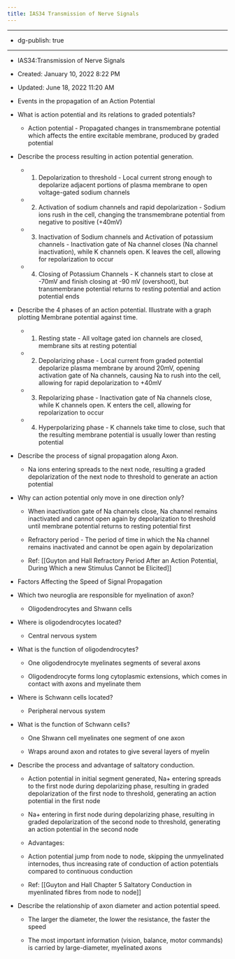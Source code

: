 ```yaml
---
title: IAS34 Transmission of Nerve Signals
---
```


- --

- dg-publish: true

- --

- IAS34:Transmission of Nerve Signals

- Created: January 10, 2022 8:22 PM

- Updated: June 18, 2022 11:20 AM

- Events in the propagation of an Action Potential

- What is action potential and its relations to graded potentials?
	 - Action potential - Propagated changes in transmembrane potential which affects the entire excitable membrane, produced by graded potential

- Describe the process resulting in action potential generation.
	 - 1. Depolarization to threshold - Local current strong enough to depolarize adjacent portions of plasma membrane to open voltage-gated sodium channels

	 - 2. Activation of sodium channels and rapid depolarization - Sodium ions rush in the cell, changing the transmembrane potential from negative to positive (+40mV)

	 - 3. Inactivation of Sodium channels and Activation of potassium channels - Inactivation gate of Na channel closes (Na channel inactivation), while K channels open. K leaves the cell, allowing for repolarization to occur

	 - 4. Closing of Potassium Channels - K channels start to close at -70mV and finish closing at -90 mV (overshoot), but transmembrane potential returns to resting potential and action potential ends

- Describe the 4 phases of an action potential. Illustrate with a graph plotting Membrane potential against time.
	 - 1. Resting state - All voltage gated ion channels are closed, membrane sits at resting potential

	 - 2. Depolarizing phase - Local current from graded potential depolarize plasma membrane by around 20mV, opening activation gate of Na channels, causing Na to rush into the cell, allowing for rapid depolarization to +40mV

	 - 3. Repolarizing phase - Inactivation gate of Na channels close, while K channels open. K enters the cell, allowing for repolarization to occur

	 - 4. Hyperpolarizing phase - K channels take time to close, such that the resulting membrane potential is usually lower than resting potential

- Describe the process of signal propagation along Axon.
	 - Na ions entering spreads to the next node, resulting a graded depolarization of the next node to threshold to generate an action potential

- Why can action potential only move in one direction only?
	 - When inactivation gate of Na channels close, Na channel remains inactivated and cannot open again by depolarization to threshold until membrane potential returns to resting potential first

	 - Refractory period - The period of time in which the Na channel remains inactivated and cannot be open again by depolarization

	 - Ref: [[Guyton and Hall  Refractory Period After an Action Potential, During Which a new Stimulus Cannot be Elicited]] 

- Factors Affecting the Speed of Signal Propagation

- Which two neuroglia are responsible for myelination of axon?
	 - Oligodendrocytes and Shwann cells

- Where is oligodendrocytes located?
	 - Central nervous system

- What is the function of oligodendrocytes?
	 - One oligodendrocyte myelinates segments of several axons

	 - Oligodendrocyte forms long cytoplasmic extensions, which comes in contact with axons and myelinate them

- Where is Schwann cells located?
	 - Peripheral nervous system

- What is the function of Schwann cells?
	 - One Shwann cell myelinates one segment of one axon

	 - Wraps around axon and rotates to give several layers of myelin

- Describe the process and advantage of saltatory conduction.
	 - Action potential in initial segment generated, Na+ entering spreads to the first node during depolarizing phase, resulting in graded depolarization of the first node to threshold, generating an action potential in the first node

	 - Na+ entering in first node during depolarizing phase, resulting in graded depolarization of the second node to threshold, generating an action potential in the second node

	 - Advantages:

	 - Action potential jump from node to node, skipping the unmyelinated internodes, thus increasing rate of conduction of action potentials compared to continuous conduction

	 - Ref: [[Guyton and Hall Chapter 5  Saltatory Conduction in myenlinated fibres from node to node]] 

- Describe the relationship of axon diameter and action potential speed.
	 - The larger the diameter, the lower the resistance, the faster the speed

	 - The most important information (vision, balance, motor commands) is carried by large-diameter, myelinated axons
